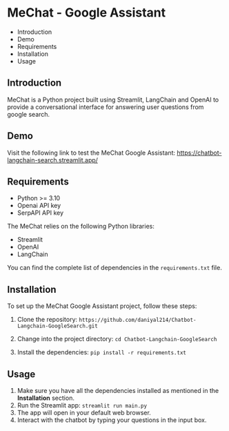 # MeChat - Google Assistant

* Introduction
* Demo
* Requirements
* Installation
* Usage

## Introduction
MeChat is a Python project built using Streamlit, LangChain and OpenAI to provide a conversational interface for answering user questions from google search.

## Demo
Visit the following link to test the MeChat Google Assistant:
https://chatbot-langchain-search.streamlit.app/


## Requirements
* Python >= 3.10
* Openai API key
* SerpAPI API key

The MeChat relies on the following Python libraries:
* Streamlit
* OpenAI
* LangChain

You can find the complete list of dependencies in the `requirements.txt` file.

## Installation
To set up the MeChat Google Assistant project, follow these steps:

1. Clone the repository:
`https://github.com/daniyal214/Chatbot-Langchain-GoogleSearch.git
`

2. Change into the project directory:
`cd Chatbot-Langchain-GoogleSearch`

3. Install the dependencies:
`pip install -r requirements.txt
`

## Usage
1. Make sure you have all the dependencies installed as mentioned in the <b>Installation</b> section.
2. Run the Streamlit app:
`streamlit run main.py
`
3. The app will open in your default web browser.
4. Interact with the chatbot by typing your questions in the input box.


